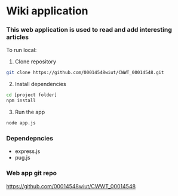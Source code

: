 # Wiki application

### This web application is used to read and add interesting articles

To run local:
1. Clone repository
```bash
git clone https://github.com/00014548wiut/CWWT_00014548.git
```
2. Install dependencies
```bash
cd [project folder]
npm install
```
3. Run the app
```bash
node app.js
```

### Dependepncies
- express.js
- pug.js

### Web app git repo
https://github.com/00014548wiut/CWWT_00014548
